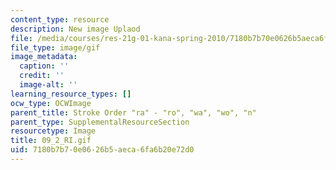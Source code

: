 ```yaml
---
content_type: resource
description: New image Uplaod
file: /media/courses/res-21g-01-kana-spring-2010/7180b7b70e0626b5aeca6fa6b20e72d0_09_2_RI.gif
file_type: image/gif
image_metadata:
  caption: ''
  credit: ''
  image-alt: ''
learning_resource_types: []
ocw_type: OCWImage
parent_title: Stroke Order "ra" - "ro", "wa", "wo", "n"
parent_type: SupplementalResourceSection
resourcetype: Image
title: 09_2_RI.gif
uid: 7180b7b7-0e06-26b5-aeca-6fa6b20e72d0
---
```

